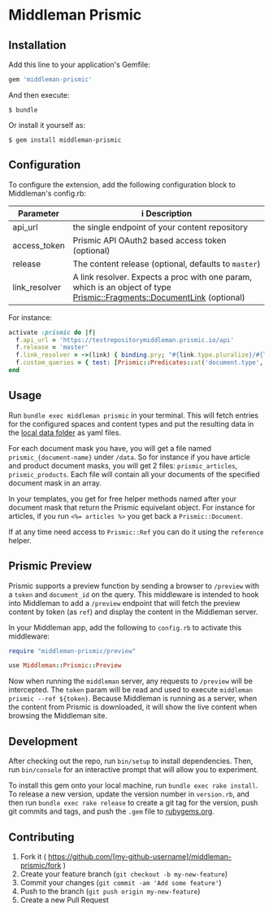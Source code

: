 # Middleman Prismic


## Installation

Add this line to your application's Gemfile:

```ruby
gem 'middleman-prismic'
```

And then execute:

    $ bundle

Or install it yourself as:

    $ gem install middleman-prismic

## Configuration

To configure the extension, add the following configuration block to Middleman's config.rb:


Parameter     |i Description
----------    |------------
api_url       | the single endpoint of your content repository
access_token  | Prismic API OAuth2 based access token (optional)
release       | The content release (optional, defaults to `master`)
link_resolver | A link resolver. Expects a proc with one param, which is an object of type [Prismic::Fragments::DocumentLink](http://www.rubydoc.info/github/prismicio/ruby-kit/master/Prismic/Fragments/DocumentLink) (optional)

For instance:

```ruby
activate :prismic do |f|
  f.api_url = 'https://testrepositorymiddleman.prismic.io/api'
  f.release = 'master'
  f.link_resolver = ->(link) { binding.pry; "#{link.type.pluralize}/#{link.slug}"}
  f.custom_queries = { test: [Prismic::Predicates::at('document.type', 'product')] }
end
```

## Usage
Run `bundle exec middleman prismic` in your terminal. This will fetch entries for the configured
spaces and content types and put the resulting data in the [local data folder](https://middlemanapp.com/advanced/local-data/) as yaml files.

For each document mask you have, you will get a file named `prismic_{document-name}` under `/data`.
So for instance if you have article and product document masks, you will get 2 files: `prismic_articles`, `prismic_products`.
Each file will contain all your documents of the specified document mask in an array.


In your templates, you get for free helper methods named after your document mask that return the Prismic equivelant object.
For instance for articles, if you run `<%= articles %>` you get back a `Prismic::Document`.

If at any time need access to `Prismic::Ref` you can do it using the `reference` helper.

## Prismic Preview

Prismic supports a preview function by sending a browser to `/preview`
with a `token` and `document_id` on the query. This middleware is intended
to hook into Middleman to add a `/preview` endpoint that will fetch the
preview content by token (as `ref`) and display the content in the Middleman
server.

In your Middleman app, add the following to `config.rb` to activate
this middleware:

```ruby
require "middleman-prismic/preview"

use Middleman::Prismic::Preview
```

Now when running the `middleman` server, any requests to `/preview` will be
intercepted. The `token` param will be read and used to execute
`middleman prismic --ref ${token}`. Because Middleman is running as a
server, when the content from Prismic is downloaded, it will show the
live content when browsing the Middleman site.

## Development

After checking out the repo, run `bin/setup` to install dependencies. Then, run `bin/console` for an interactive prompt that will allow you to experiment.

To install this gem onto your local machine, run `bundle exec rake install`. To release a new version, update the version number in `version.rb`, and then run `bundle exec rake release` to create a git tag for the version, push git commits and tags, and push the `.gem` file to [rubygems.org](https://rubygems.org).

## Contributing

1. Fork it ( https://github.com/[my-github-username]/middleman-prismic/fork )
2. Create your feature branch (`git checkout -b my-new-feature`)
3. Commit your changes (`git commit -am 'Add some feature'`)
4. Push to the branch (`git push origin my-new-feature`)
5. Create a new Pull Request
